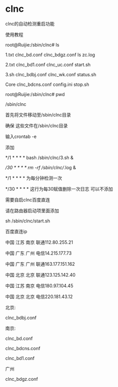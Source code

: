 # clnc

clnc的自动检测重启功能

使用教程

root@Ruijie:/sbin/clnc# ls

1.txt            clnc_bd.conf     clnc_bdgz.conf   ls               zc.log

2.txt            clnc_bd1.conf    clnc_uc.conf     start.sh

3.sh             clnc_bdbj.conf   clnc_wk.conf     status.sh

Core             clnc_bdcns.conf  config.ini       stop.sh

root@Ruijie:/sbin/clnc# pwd

/sbin/clnc

首先将文件移动至/sbin/clnc目录

确保 这些文件在/sbin/clnc目录

输入crontab -e 

添加 

*/1 * * * * bash /sbin/clnc/3.sh &   


*/30 * * * * rm -rf /sbin/clnc/*.log &

*/1 * * * * 为每分钟检测一次

*/30 * * * * 这行为每30赋值删除一次日志 可以不添加

需要自启clnc百度直连

请在路由器启动项里面添加

sh /sbin/clnc/start.sh 


百度直连ip

中国 江苏 南京 联通112.80.255.21

中国 广东 广州 电信14.215.177.73

中国 广东 广州 联通163.177.151.162

中国 北京 北京 联通123.125.142.40

中国 江苏 南京 电信180.97.104.45

中国 北京 北京 电信220.181.43.12

北京:

clnc_bdbj.conf

南京:

clnc_bd.conf

clnc_bdcns.conf

clnc_bd1.conf

广州

clnc_bdgz.conf


